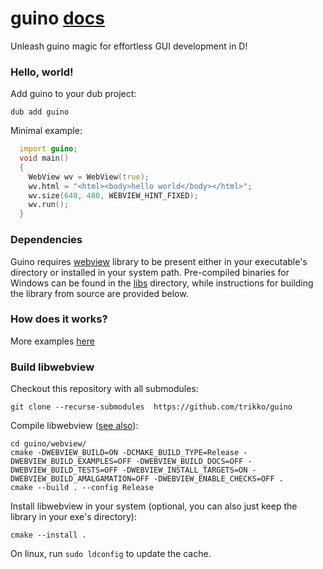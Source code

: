 # guino [docs](https://guino.dpldocs.info/guino.html)

Unleash guino magic for effortless GUI development in D!

### Hello, world!

Add guino to your dub project:
```
dub add guino
```

Minimal example:

```d
  import guino;
  void main()
  {
    WebView wv = WebView(true);
    wv.html = "<html><body>hello world</body></html>";
    wv.size(640, 480, WEBVIEW_HINT_FIXED);
    wv.run();
  }
```

### Dependencies
Guino requires [webview](https://github.com/webview/webview) library to be present either in your executable's directory or installed in your system path. Pre-compiled binaries for Windows can be found in the [libs](https://github.com/trikko/guino/tree/main/libs) directory, while instructions for building the library from source are provided below.

### How does it works?
More examples [here](https://github.com/trikko/guino/tree/main/examples)

### Build libwebview

Checkout this repository with all submodules:
```
git clone --recurse-submodules  https://github.com/trikko/guino
```

Compile libwebview ([see also](https://github.com/webview/webview)):
```
cd guino/webview/
cmake -DWEBVIEW_BUILD=ON -DCMAKE_BUILD_TYPE=Release -DWEBVIEW_BUILD_EXAMPLES=OFF -DWEBVIEW_BUILD_DOCS=OFF -DWEBVIEW_BUILD_TESTS=OFF -DWEBVIEW_INSTALL_TARGETS=ON -DWEBVIEW_BUILD_AMALGAMATION=OFF -DWEBVIEW_ENABLE_CHECKS=OFF .
cmake --build . --config Release
```

Install libwebview in your system (optional, you can also just keep the library in your exe's directory):
```
cmake --install .
```

On linux, run `sudo ldconfig` to update the cache.
